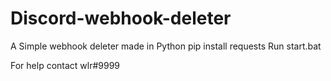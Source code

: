 # Discord-webhook-deleter
A Simple webhook deleter made in Python
pip install requests
Run start.bat

For help contact wlr#9999
